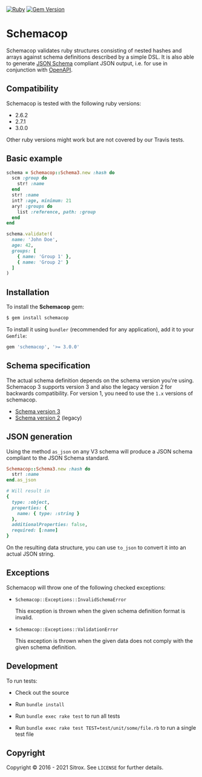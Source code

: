[![Ruby](https://github.com/sitrox/schemacop/actions/workflows/ruby.yml/badge.svg?branch=master)](https://github.com/sitrox/schemacop/actions/workflows/ruby.yml)
[![Gem Version](https://badge.fury.io/rb/schemacop.svg)](https://badge.fury.io/rb/schemacop)

# Schemacop

Schemacop validates ruby structures consisting of nested hashes and arrays
against schema definitions described by a simple DSL. It is also able to
generate [JSON Schema](https://json-schema.org) compliant JSON output, i.e. for
use in conjunction with [OpenAPI](https://swagger.io/specification/).

## Compatibility

Schemacop is tested with the following ruby versions:

* 2.6.2
* 2.7.1
* 3.0.0

Other ruby versions might work but are not covered by our Travis tests.

## Basic example

```ruby
schema = Schemacop::Schema3.new :hash do
  scm :group do
    str! :name
  end
  str! :name
  int? :age, minimum: 21
  ary! :groups do
    list :reference, path: :group
  end
end

schema.validate!(
  name: 'John Doe',
  age: 42,
  groups: [
    { name: 'Group 1' },
    { name: 'Group 2' }
  ]
)
```

## Installation

To install the **Schemacop** gem:

```sh
$ gem install schemacop
```

To install it using `bundler` (recommended for any application), add it to your
`Gemfile`:

```ruby
gem 'schemacop', '>= 3.0.0'
```

## Schema specification

The actual schema definition depends on the schema version you're using.
Schemacop 3 supports version 3 and also the legacy version 2 for backwards
compatibility. For version 1, you need to use the `1.x` versions of schemacop.

* [Schema version 3](README_V3.md)
* [Schema version 2](README_V2.md) (legacy)

## JSON generation

Using the method `as_json` on any V3 schema will produce a JSON schema compliant
to the JSON Schema standard.

```ruby
Schemacop::Schema3.new :hash do
  str! :name
end.as_json

# Will result in
{
  type: :object,
  properties: {
    name: { type: :string }
  },
  additionalProperties: false,
  required: [:name]
}
```

On the resulting data structure, you can use `to_json` to convert it into an
actual JSON string.

## Exceptions

Schemacop will throw one of the following checked exceptions:

* `Schemacop::Exceptions::InvalidSchemaError`

  This exception is thrown when the given schema definition format is invalid.

* `Schemacop::Exceptions::ValidationError`

  This exception is thrown when the given data does not comply with the given
  schema definition.

## Development

To run tests:

* Check out the source

* Run `bundle install`

* Run `bundle exec rake test` to run all tests

* Run `bundle exec rake test TEST=test/unit/some/file.rb` to run a single test
  file

## Copyright

Copyright © 2016 - 2021 Sitrox. See `LICENSE` for further details.
